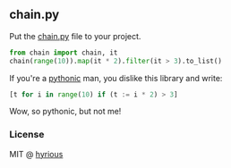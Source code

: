 ## chain.py

Put the [chain.py](chain.py) file to your project.

```py
from chain import chain, it
chain(range(10)).map(it * 2).filter(it > 3).to_list()
```

If you're a [pythonic](https://www.python.org/dev/peps/pep-0008/) man, you dislike this library and write:

```py
[t for i in range(10) if (t := i * 2) > 3]
```

Wow, so pythonic, but not me!

### License

MIT @ [hyrious](https://github.com/hyrious)
